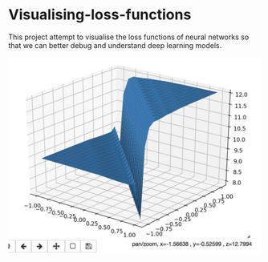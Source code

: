 # Visualising-loss-functions

This project attempt to visualise the loss functions of neural networks so that we can better debug and understand deep learning models. 

![alt text](https://github.com/Neoanarika/Visualising-loss-functions/blob/master/swish/3.png)
